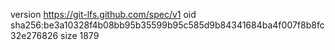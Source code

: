 version https://git-lfs.github.com/spec/v1
oid sha256:be3a10328f4b08bb95b35599b95c585d9b84341684ba4f007f8b8fc32e276826
size 1879
